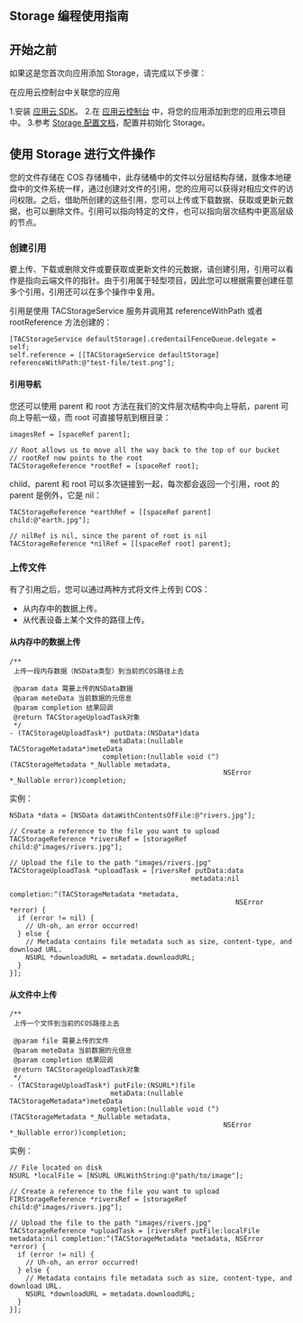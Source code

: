 ## Storage 编程使用指南

## 开始之前


如果这是您首次向应用添加 Storage，请完成以下步骤：

在应用云控制台中关联您的应用

1.安装 [应用云 SDK](https://console.cloud.tencent.com/tac)。
2.在 [应用云控制台](https://console.cloud.tencent.com/tac) 中，将您的应用添加到您的应用云项目中。
3.参考 [Storage 配置文档](https://console.cloud.tencent.com/tac)，配置并初始化 Storage。


## 使用 Storage 进行文件操作


您的文件存储在 COS 存储桶中，此存储桶中的文件以分层结构存储，就像本地硬盘中的文件系统一样，通过创建对文件的引用，您的应用可以获得对相应文件的访问权限。之后，借助所创建的这些引用，您可以上传或下载数据、获取或更新元数据，也可以删除文件。引用可以指向特定的文件，也可以指向层次结构中更高层级的节点。


### 创建引用
要上传、下载或删除文件或要获取或更新文件的元数据，请创建引用，引用可以看作是指向云端文件的指针。由于引用属于轻型项目，因此您可以根据需要创建任意多个引用，引用还可以在多个操作中复用。

引用是使用 TACStorageService 服务并调用其 referenceWithPath 或者 rootReference 方法创建的：


~~~
[TACStorageService defaultStorage].credentailFenceQueue.delegate = self;
self.reference = [[TACStorageService defaultStorage] referenceWithPath:@"test-file/test.png"];
~~~



#### 引用导航

您还可以使用 parent 和 root 方法在我们的文件层次结构中向上导航，parent 可向上导航一级，而 root 可直接导航到根目录：



~~~
imagesRef = [spaceRef parent];

// Root allows us to move all the way back to the top of our bucket
// rootRef now points to the root
TACStorageReference *rootRef = [spaceRef root];
~~~


child、parent 和 root 可以多次链接到一起，每次都会返回一个引用，root 的 parent 是例外，它是 nil：

~~~
TACStorageReference *earthRef = [[spaceRef parent] child:@"earth.jpg"];

// nilRef is nil, since the parent of root is nil
TACStorageReference *nilRef = [[spaceRef root] parent];
~~~

### 上传文件

有了引用之后，您可以通过两种方式将文件上传到 COS：

* 从内存中的数据上传。
* 从代表设备上某个文件的路径上传。



#### 从内存中的数据上传

~~~
/**
 上传一段内存数据（NSData类型）到当前的COS路径上去

 @param data 需要上传的NSData数据
 @param meteData 当前数据的元信息
 @param completion 结果回调
 @return TACStorageUploadTask对象
 */
- (TACStorageUploadTask*) putData:(NSData*)data
                         metaData:(nullable TACStorageMetadata*)meteData
                       completion:(nullable void (^)(TACStorageMetadata *_Nullable metadata,
                                                     NSError *_Nullable error))completion;
~~~

实例：

~~~
NSData *data = [NSData dataWithContentsOfFile:@"rivers.jpg"];

// Create a reference to the file you want to upload
TACStorageReference *riversRef = [storageRef child:@"images/rivers.jpg"];

// Upload the file to the path "images/rivers.jpg"
TACStorageUploadTask *uploadTask = [riversRef putData:data
                                             metadata:nil
                                           completion:^(TACStorageMetadata *metadata,
                                                        NSError *error) {
  if (error != nil) {
    // Uh-oh, an error occurred!
  } else {
    // Metadata contains file metadata such as size, content-type, and download URL.
    NSURL *downloadURL = metadata.downloadURL;
  }
}];

~~~

#### 从文件中上传


~~~~
/**
 上传一个文件到当前的COS路径上去

 @param file 需要上传的文件
 @param meteData 当前数据的元信息
 @param completion 结果回调
 @return TACStorageUploadTask对象
 */
- (TACStorageUploadTask*) putFile:(NSURL*)file
                         metaData:(nullable TACStorageMetadata*)meteData
                       completion:(nullable void (^)(TACStorageMetadata *_Nullable metadata,
                                                     NSError *_Nullable error))completion;

~~~~


实例：

~~~
// File located on disk
NSURL *localFile = [NSURL URLWithString:@"path/to/image"];

// Create a reference to the file you want to upload
FIRStorageReference *riversRef = [storageRef child:@"images/rivers.jpg"];

// Upload the file to the path "images/rivers.jpg"
TACStorageReference *uploadTask = [riversRef putFile:localFile metadata:nil completion:^(TACStorageMetadata *metadata, NSError *error) {
  if (error != nil) {
    // Uh-oh, an error occurred!
  } else {
    // Metadata contains file metadata such as size, content-type, and download URL.
    NSURL *downloadURL = metadata.downloadURL;
  }
}];

~~~
